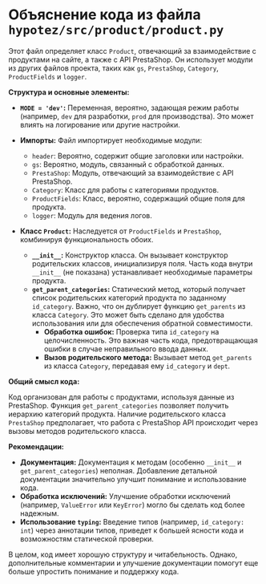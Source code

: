 # Объяснение кода из файла `hypotez/src/product/product.py`

Этот файл определяет класс `Product`, отвечающий за взаимодействие с продуктами на сайте, а также с API PrestaShop. Он использует модули из других файлов проекта, таких как `gs`, `PrestaShop`, `Category`, `ProductFields` и `logger`.

**Структура и основные элементы:**

* **`MODE = 'dev'`:**  Переменная, вероятно, задающая режим работы (например, `dev` для разработки, `prod` для производства).  Это может влиять на логирование или другие настройки.

* **Импорты:** Файл импортирует необходимые модули:
    * `header`: Вероятно, содержит общие заголовки или настройки.
    * `gs`: Вероятно, модуль, связанный с обработкой данных.
    * `PrestaShop`: Модуль, отвечающий за взаимодействие с API PrestaShop.
    * `Category`: Класс для работы с категориями продуктов.
    * `ProductFields`:  Класс, вероятно, содержащий общие поля для продукта.
    * `logger`: Модуль для ведения логов.

* **Класс `Product`:**  Наследуется от `ProductFields` и `PrestaShop`, комбинируя функциональность обоих.
    * **`__init__`:** Конструктор класса. Он вызывает конструктор родительских классов, инициализируя поля.  Часть кода внутри `__init__`  (не показана) устанавливает необходимые параметры продукта.
    * **`get_parent_categories`:** Статический метод, который получает список родительских категорий продукта по заданному `id_category`. Важно, что он дублирует функцию `get_parents` из класса `Category`.  Это может быть сделано для удобства использования или для обеспечения обратной совместимости.
        * **Обработка ошибок:**  Проверка типа `id_category` на целочисленность.  Это важная часть кода, предотвращающая ошибки в случае неправильного ввода данных.
        * **Вызов родительского метода:**  Вызывает метод `get_parents` из класса `Category`, передавая ему `id_category` и `dept`.

**Общий смысл кода:**

Код организован для работы с продуктами, используя данные из PrestaShop.  Функция `get_parent_categories` позволяет получить иерархию категорий продукта.  Наличие родительского класса `PrestaShop` предполагает, что работа с PrestaShop API происходит через вызовы методов родительского класса.

**Рекомендации:**

* **Документация:** Документация к методам (особенно `__init__` и `get_parent_categories`) неполная. Добавление детальной документации значительно улучшит понимание и использование кода.
* **Обработка исключений:** Улучшение обработки исключений (например, `ValueError` или `KeyError`) могло бы сделать код более надежным.
* **Использование `typing`:** Введение типов (например, `id_category: int`) через аннотации типов, приведет к большей ясности кода и возможностям статической проверки.

В целом, код имеет хорошую структуру и читабельность.  Однако, дополнительные комментарии и улучшение документации помогут еще больше упростить понимание и поддержку кода.